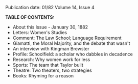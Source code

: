 Publication date: 01/82
Volume 14, Issue 4

**TABLE OF CONTENTS:**
- About this Issue - January 30, 1882
- Letters: Women's Studies
- Comment: The Law School; Language Requirement
- Giamatti, the Moral Majority, and the debate that wasn't
- An interview with Kingman Brewster
- Profile: Schoolfield: a scholar who dabbles in decadence
- Research: Why women work for less
- Sports: The team that Taylor built
- Theatre: Two theaters, two strategies
- Books: Rhyming for a reason

